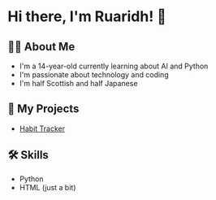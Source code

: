 # Hi there, I'm Ruaridh! 👋

## 👨‍💻 About Me

- I'm a 14-year-old currently learning about AI and Python
- I'm passionate about technology and coding
- I'm half Scottish and half Japanese 

## 🚀 My Projects

- [Habit Tracker](https://github.com/Ruaridhmacdonald26/Habit-Tracker-app) 

## 🛠️ Skills

- Python 
- HTML (just a bit)
